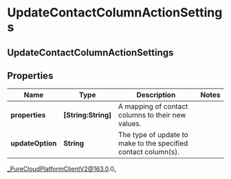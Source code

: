 # UpdateContactColumnActionSettings

## UpdateContactColumnActionSettings

## Properties

|Name | Type | Description | Notes|
|------------ | ------------- | ------------- | -------------|
| **properties** | **[String:String]** | A mapping of contact columns to their new values. | |
| **updateOption** | **String** | The type of update to make to the specified contact column(s). | |



_PureCloudPlatformClientV2@163.0.0_
